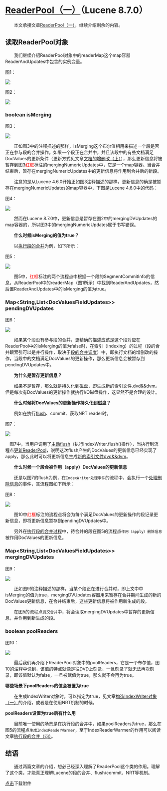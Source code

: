 # [ReaderPool（一）](https://www.amazingkoala.com.cn/Lucene/Index/)（Lucene 8.7.0）

&emsp;&emsp;本文承接文章[ReaderPool（一）](https://www.amazingkoala.com.cn/Lucene/Index/2020/1208/183.html)，继续介绍剩余的内容。

## 读取ReaderPool对象

&emsp;&emsp;我们继续介绍ReaderPool对象中的readerMap这个map容器ReaderAndUpdates中包含的实例变量。

图1：

<img src="https://www.amazingkoala.com.cn/uploads/lucene/index/ReaderPool/ReaderPool（二）/1.png">

图2：

<img src="https://www.amazingkoala.com.cn/uploads/lucene/index/ReaderPool/ReaderPool（二）/2.png">

### boolean isMerging

图3：

<img src="https://www.amazingkoala.com.cn/uploads/lucene/index/ReaderPool/ReaderPool（二）/3.png">

&emsp;&emsp;正如图3中的注释描述的那样，isMerging这个布尔值相用来描述一个段是否正在参与段的合并操作。如果一个段正在合并中，并且该段中的有些文档满足DocValues的更新条件（更新方式见文章[文档的增删改（上）](https://www.amazingkoala.com.cn/Lucene/Index/2019/0626/68.html)），那么更新信息将被暂存到图3<font color=red>红框</font>标注的mergingNumericUpdates中，它是一个map容器。当合并结束后，暂存在mergingNumericUpdates中的更新信息将作用到合并后的新段。

&emsp;&emsp;注意的是从Lucene 4.6.0开始正如图3注释描述的那样，更新信息的确是被暂存在mergingNumericUpdates的map容器中，下图是Lucene 4.6.0中的代码：

图4：

<img src="https://www.amazingkoala.com.cn/uploads/lucene/index/ReaderPool/ReaderPool（二）/4.png">

&emsp;&emsp;然而在Lucene 8.7.0中，更新信息是暂存在图2中的mergingDVUpdates的map容器的，所以图3中的mergingNumericUpdates属于书写错误。

&emsp;&emsp;**什么时候isMerging的值为true？**

&emsp;&emsp;以[执行段的合并](https://www.amazingkoala.com.cn/Lucene/Index/2019/1025/102.html)为例，如下所示：

图5：

<img src="https://www.amazingkoala.com.cn/uploads/lucene/index/ReaderPool/ReaderPool（二）/5.png">

&emsp;&emsp;图5中，<font color=red>红框</font>标注的两个流程点中根据一个段的SegmentCommitInfo的信息，从ReaderPool中的readerMap（图1所示）中找到ReaderAndUpdates，然后置ReaderAndUpdates中的isMerging的值为true。

### Map<String,List\<DocValuesFieldUpdates>> pendingDVUpdates 

图6：

<img src="https://www.amazingkoala.com.cn/uploads/lucene/index/ReaderPool/ReaderPool（二）/6.png">

&emsp;&emsp;如果某个段没有参与段的合并，更精确的描述应该是这个段对应在ReaderPool中的isMerging的值为false时，在索引（Indexing）的过程（段的合并跟索引可以是并行操作，取决于[段的合并调度](https://www.amazingkoala.com.cn/Lucene/Index/2019/0519/60.html)）中，即执行文档的增删改的操作，当段中的文档满足DocValues的更新操作，那么更新信息会被暂存到pendingDVUpdates中。

&emsp;&emsp;**为什么是暂存更新信息？**

&emsp;&emsp;如果不是暂存，那么就是持久化到磁盘，即生成新的索引文件.dvd&&dvm。但是每次有DocValues的更新操作就执行I/O磁盘操作，这显然不是合理的设计。

&emsp;&emsp;**什么时候将DocValues的更新操作持久化到磁盘？**

&emsp;&emsp;例如在执行[flush](https://www.amazingkoala.com.cn/Lucene/Index/2019/0718/75.html)、commit、获取NRT reader时。

图7：

<img src="https://www.amazingkoala.com.cn/uploads/lucene/index/ReaderPool/ReaderPool（二）/7.png">

&emsp;图7中，当用户调用了[主动flush](https://www.amazingkoala.com.cn/Lucene/Index/2019/0716/74.html)（执行IndexWriter.flush()操作），当执行到流程点[更新ReaderPool](https://www.amazingkoala.com.cn/Lucene/Index/2019/0812/81.html)，说明这次flush产生的DocValues的更新信息已经实现了apply，那么此时可以将更新信息生成[新的索引文件dvd&&dvm](https://www.amazingkoala.com.cn/Lucene/Index/2019/1205/114.html)。

&emsp;&emsp;**什么时候一个段会被作用（apply）DocValues的更新信息**

&emsp;&emsp;还是以图7的flush为例，在`IndexWriter处理事件`的流程中，会执行一个[处理删除信息](https://www.amazingkoala.com.cn/Lucene/Index/2019/0807/80.html)的事件，其流程图如下所示：

图8：

<img src="https://www.amazingkoala.com.cn/uploads/lucene/index/ReaderPool/ReaderPool（二）/8.png">

&emsp;&emsp;图10中<font color=red>红框</font>标注的流程点将会为每个满足DocValues的更新操作的段记录更新信息，即将更新信息暂存到pendingDVUpdates中。

&emsp;&emsp;另外在[执行段的合并过程](https://www.amazingkoala.com.cn/Lucene/Index/2019/1024/101.html)中，待合并的段在图5的流程点`作用（apply）删除信息`被作用DocValues的更新信息。

### Map<String,List\<DocValuesFieldUpdates>> mergingDVUpdates

图9：

<img src="https://www.amazingkoala.com.cn/uploads/lucene/index/ReaderPool/ReaderPool（二）/9.png">

&emsp;&emsp;正如图9的注释描述的那样，当某个段正在进行合并时，即上文中中isMerging的值为true，mergingDVUpdates容器用来暂存在合并期间生成的新的DocValues更新信息，在合并结束后，这些更新信息将被作用新生成的段。

&emsp;&emsp;在图5的流程点`提交合并`中，将会读取mergingDVUpdates中暂存的更新信息，并作用到新生成的段。

### boolean poolReaders

图10：

<img src="https://www.amazingkoala.com.cn/uploads/lucene/index/ReaderPool/ReaderPool（二）/10.png">

&emsp;&emsp;最后我们再介绍下ReaderPool对象中的poolReaders，它是一个布尔值，图10的注释中说到，该值的特点就像是往DVD上刻录，一旦刻录了就无法再次刻录，即该值默认为false，一旦被赋值为true，那么就不会再为true。

**哪些场景下poolReaders的值会被置为true**

&emsp;&emsp;在生成IndexWriter对象时，可以指定为true，见文章[构造IndexWriter对象（一）](https://www.amazingkoala.com.cn/Lucene/Index/2019/1111/106.html)的介绍，或者是在使用NRT机制的时候。

**poolReaders设置为true后有什么用**

&emsp;&emsp;目前唯一使用的场景是在执行段的合并中，如果poolReaders为true，那么在图5的流程点`生成IndexReaderWarmer`，至于IndexReaderWarmer的作用可以阅读文章[执行段的合并（四）](https://www.amazingkoala.com.cn/Lucene/Index/2019/1030/104.html)。

## 结语

&emsp;&emsp;通过两篇文章的介绍，想必已经深入理解了ReaderPool这个类的作用。理解了这个类，才能真正理解Lucene的段的合并、flush/commit、NRT等机制。

[点击](https://www.amazingkoala.com.cn/attachment/Lucene/Index/ReaderPool/ReaderPool（二）.zip)下载附件